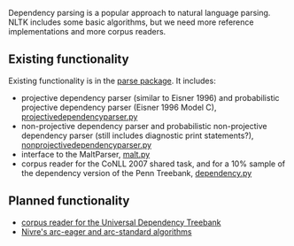 Dependency parsing is a popular approach to natural language parsing. NLTK includes some basic algorithms, but we need more reference implementations and more corpus readers.

## Existing functionality

Existing functionality is in the [parse package](https://github.com/nltk/nltk/tree/develop/nltk/parse). It includes:

* projective dependency parser (similar to Eisner 1996) and probabilistic projective dependency parser (Eisner 1996 Model C), [projectivedependencyparser.py](https://github.com/nltk/nltk/blob/develop/nltk/parse/projectivedependencyparser.py)
* non-projective dependency parser and probabilistic non-projective dependency parser (still includes diagnostic print statements?), [nonprojectivedependencyparser.py](https://github.com/nltk/nltk/blob/develop/nltk/parse/nonprojectivedependencyparser.py)
* interface to the MaltParser, [malt.py](https://github.com/nltk/nltk/blob/develop/nltk/parse/malt.py)
* corpus reader for the CoNLL 2007 shared task, and for a 10% sample of the dependency version of the Penn Treebank, [dependency.py](https://github.com/nltk/nltk/blob/develop/nltk/corpus/reader/dependency.py)

## Planned functionality

* [corpus reader for the Universal Dependency Treebank](https://github.com/nltk/nltk/issues/693)
* [Nivre's arc-eager and arc-standard algorithms](https://github.com/nltk/nltk/issues/694)
